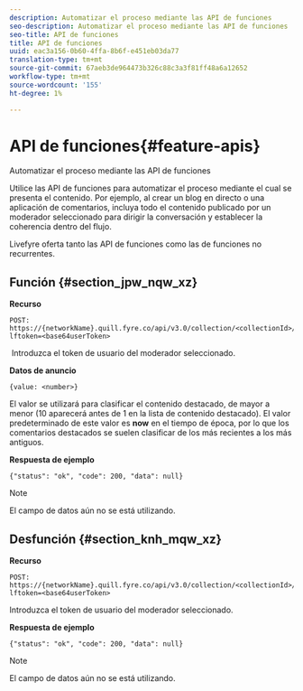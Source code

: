 ```yaml
---
description: Automatizar el proceso mediante las API de funciones
seo-description: Automatizar el proceso mediante las API de funciones
seo-title: API de funciones
title: API de funciones
uuid: eac3a156-0b60-4ffa-8b6f-e451eb03da77
translation-type: tm+mt
source-git-commit: 67aeb3de964473b326c88c3a3f81ff48a6a12652
workflow-type: tm+mt
source-wordcount: '155'
ht-degree: 1%

---
```



# API de funciones{#feature-apis}

Automatizar el proceso mediante las API de funciones

Utilice las API de funciones para automatizar el proceso mediante el cual se presenta el contenido. Por ejemplo, al crear un blog en directo o una aplicación de comentarios, incluya todo el contenido publicado por un moderador seleccionado para dirigir la conversación y establecer la coherencia dentro del flujo.

Livefyre oferta tanto las API de funciones como las de funciones no recurrentes.

## Función {#section_jpw_nqw_xz}

**Recurso**

```
POST: https://{networkName}.quill.fyre.co/api/v3.0/collection/<collectionId>/feature/<commentId>/?lftoken=<base64userToken>
```

&#x200B; Introduzca el token de usuario del moderador seleccionado.

**Datos de anuncio**

```
{value: <number>} 
```

El valor se utilizará para clasificar el contenido destacado, de mayor a menor (10 aparecerá antes de 1 en la lista de contenido destacado). El valor predeterminado de este valor es **now** en el tiempo de época, por lo que los comentarios destacados se suelen clasificar de los más recientes a los más antiguos.

**Respuesta de ejemplo**

```
{"status": "ok", "code": 200, "data": null} 
```

>[!NOTE]
>
>El campo de datos aún no se está utilizando.

## Desfunción {#section_knh_mqw_xz}

**Recurso**

```
POST: https://{networkName}.quill.fyre.co/api/v3.0/collection/<collectionId>/unfeature/<commentId>/?lftoken=<base64userToken>
```

Introduzca el token de usuario del moderador seleccionado.

**Respuesta de ejemplo**

```
{"status": "ok", "code": 200, "data": null} 
```

>[!NOTE]
>
>El campo de datos aún no se está utilizando.

